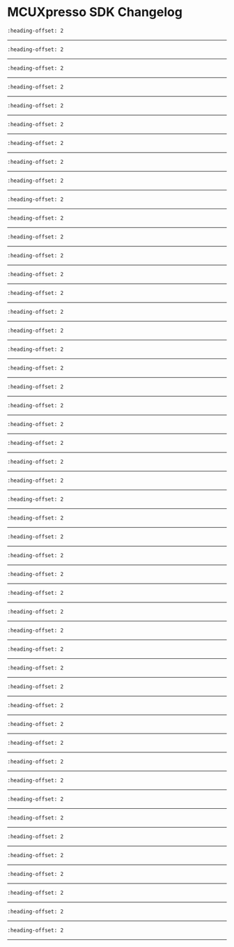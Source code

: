 # MCUXpresso SDK Changelog

```{include} /drivers/cns_acomp/doxygen/ChangeLog_acomp.md
:heading-offset: 2
```
---
```{include} /drivers/cns_adc/doxygen/ChangeLog_adc.md
:heading-offset: 2
```
---
```{include} /drivers/cache/cache64/doxygen/ChangeLog_cache.md
:heading-offset: 2
```
---
```{include} /drivers/cdog/doxygen/ChangeLog_cdog.md
:heading-offset: 2
```
---
```{include} /devices/Wireless/RW/RW612/drivers/doxygen/ChangeLog_clock.md
:heading-offset: 2
```
---
```{include} /drivers/common/doxygen/ChangeLog_common.md
:heading-offset: 2
```
---
```{include} /drivers/lpc_crc/doxygen/ChangeLog_crc.md
:heading-offset: 2
```
---
```{include} /drivers/ctimer/doxygen/ChangeLog_ctimer.md
:heading-offset: 2
```
---
```{include} /drivers/cns_dac/doxygen/ChangeLog_dac.md
:heading-offset: 2
```
---
```{include} /drivers/lpc_dma/doxygen/ChangeLog_dma.md
:heading-offset: 2
```
---
```{include} /drivers/dmic/doxygen/ChangeLog_dmic.md
:heading-offset: 2
```
---
```{include} /drivers/dmic/doxygen/ChangeLog_dmic_dma.md
:heading-offset: 2
```
---
```{include} /drivers/enet/doxygen/ChangeLog_enet.md
:heading-offset: 2
```
---
```{include} /drivers/flexcomm/doxygen/ChangeLog_flexcomm.md
:heading-offset: 2
```
---
```{include} /drivers/flexspi/doxygen/ChangeLog_flexspi.md
:heading-offset: 2
```
---
```{include} /drivers/flexspi/doxygen/ChangeLog_flexspi_dma.md
:heading-offset: 2
```
---
```{include} /drivers/fmeas/doxygen/ChangeLog_fmeas.md
:heading-offset: 2
```
---
```{include} /drivers/gdma/doxygen/ChangeLog_gdma.md
:heading-offset: 2
```
---
```{include} /drivers/lpc_gpio/doxygen/ChangeLog_gpio.md
:heading-offset: 2
```
---
```{include} /drivers/flexcomm/i2c/doxygen/ChangeLog_i2c.md
:heading-offset: 2
```
---
```{include} /drivers/flexcomm/i2s/doxygen/ChangeLog_i2s.md
:heading-offset: 2
```
---
```{include} /devices/Wireless/RW/RW612/drivers/doxygen/ChangeLog_i2s_bridge.md
:heading-offset: 2
```
---
```{include} /drivers/flexcomm/i2s/doxygen/ChangeLog_i2s_dma.md
:heading-offset: 2
```
---
```{include} /drivers/imu/doxygen/ChangeLog_imu.md
:heading-offset: 2
```
---
```{include} /drivers/inputmux/doxygen/ChangeLog_inputmux.md
:heading-offset: 2
```
---
```{include} /devices/Wireless/RW/RW612/drivers/doxygen/ChangeLog_io_mux.md
:heading-offset: 2
```
---
```{include} /devices/Wireless/RW/RW612/drivers/doxygen/ChangeLog_iped.md
:heading-offset: 2
```
---
```{include} /drivers/itrc_1/doxygen/ChangeLog_itrc.md
:heading-offset: 2
```
---
```{include} /drivers/lcdic/doxygen/ChangeLog_lcdic.md
:heading-offset: 2
```
---
```{include} /drivers/lcdic/doxygen/ChangeLog_lcdic_dma.md
:heading-offset: 2
```
---
```{include} /drivers/mrt/doxygen/ChangeLog_mrt.md
:heading-offset: 2
```
---
```{include} /devices/Wireless/RW/RW612/drivers/doxygen/ChangeLog_ocotp.md
:heading-offset: 2
```
---
```{include} /drivers/ostimer/doxygen/ChangeLog_ostimer.md
:heading-offset: 2
```
---
```{include} /drivers/pint/doxygen/ChangeLog_pint.md
:heading-offset: 2
```
---
```{include} /devices/Wireless/RW/RW612/drivers/doxygen/ChangeLog_power.md
:heading-offset: 2
```
---
```{include} /drivers/powerquad/doxygen/ChangeLog_powerquad.md
:heading-offset: 2
```
---
```{include} /devices/Wireless/RW/RW612/drivers/doxygen/ChangeLog_reset.md
:heading-offset: 2
```
---
```{include} /devices/Wireless/RW/RW612/drivers/doxygen/ChangeLog_romapi.md
:heading-offset: 2
```
---
```{include} /drivers/lpc_rtc/doxygen/ChangeLog_rtc.md
:heading-offset: 2
```
---
```{include} /drivers/sctimer/doxygen/ChangeLog_sctimer.md
:heading-offset: 2
```
---
```{include} /drivers/sdu/doxygen/ChangeLog_sdioslv_sdu.md
:heading-offset: 2
```
---
```{include} /drivers/smartcard/doxygen/ChangeLog_smartcard.md
:heading-offset: 2
```
---
```{include} /drivers/flexcomm/spi/doxygen/ChangeLog_spi.md
:heading-offset: 2
```
---
```{include} /drivers/flexcomm/spi/doxygen/ChangeLog_spi_dma.md
:heading-offset: 2
```
---
```{include} /drivers/trng/doxygen/ChangeLog_trng.md
:heading-offset: 2
```
---
```{include} /drivers/flexcomm/usart/doxygen/ChangeLog_usart.md
:heading-offset: 2
```
---
```{include} /drivers/flexcomm/usart/doxygen/ChangeLog_usart_dma.md
:heading-offset: 2
```
---
```{include} /drivers/utick/doxygen/ChangeLog_utick.md
:heading-offset: 2
```
---
```{include} /drivers/wwdt/doxygen/ChangeLog_wwdt.md
:heading-offset: 2
```
---
